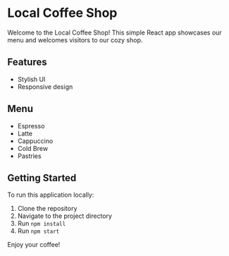 # Local Coffee Shop

Welcome to the Local Coffee Shop! This simple React app showcases our menu and welcomes visitors to our cozy shop.

## Features
- Stylish UI
- Responsive design

## Menu
- Espresso
- Latte
- Cappuccino
- Cold Brew
- Pastries

## Getting Started
To run this application locally:
1. Clone the repository
2. Navigate to the project directory
3. Run `npm install`
4. Run `npm start`

Enjoy your coffee!